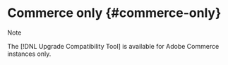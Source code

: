 # Commerce only {#commerce-only}

>[!NOTE]
>
>The [!DNL Upgrade Compatibility Tool] is available for Adobe Commerce instances only.